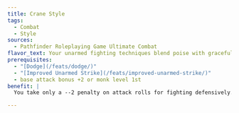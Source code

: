 ```yaml
---
title: Crane Style
tags:
  - Combat
  - Style
sources:
  - Pathfinder Roleplaying Game Ultimate Combat
flavor_text: Your unarmed fighting techniques blend poise with graceful defense.
prerequisites:
  - "[Dodge](/feats/dodge/)"
  - "[Improved Unarmed Strike](/feats/improved-unarmed-strike/)"
  - base attack bonus +2 or monk level 1st
benefit: |
  You take only a --2 penalty on attack rolls for fighting defensively. While using this style and fighting defensively or using the total defense action, you gain an additional +1 dodge bonus to your Armor Class.

---
```


